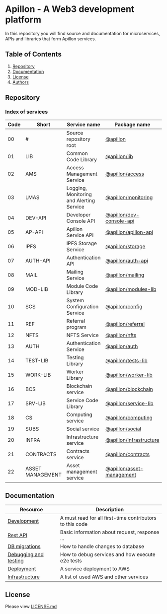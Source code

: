 # Apillon - A Web3 development platform

In this repository you will find source and documentation for microservices, APIs and libraries that form Apillon services.

## Table of Contents

1. [Repository](#repository)
2. [Documentation](#documentation)
3. [License](#license)
4. [Authors](#authors)

## Repository

### Index of services

| Code | Short            | Service name                             | Package name                                              | path                        |
|------|------------------|------------------------------------------|-----------------------------------------------------------|-----------------------------|
| 00   | #                | Source repository root                   | [@apillon](/)                                             | /                           |
| 01   | LIB              | Common Code Library                      | [@apillon/lib](/packages/lib/)                            | /packages/lib/              |
| 02   | AMS              | Access Management Service                | [@apillon/access](/services/access/)                      | /services/access/           |
| 03   | LMAS             | Logging, Monitoring and Alerting Service | [@apillon/monitoring](/services/monitoring/)              | /services/monitoring/       |
| 04   | DEV-API          | Developer Console API                    | [@apillon/dev-console-api](/modules/dev-console-api/)     | /modules/dev-console-api/   |
| 05   | AP-API           | Apillon Service API                      | [@apillon/apillon-api](/modules/apillon-api/)             | /modules/apillon-api/       |
| 06   | IPFS             | IPFS Storage Service                     | [@apillon/storage](/services/storage/)                    | /services/storage/          |
| 07   | AUTH-API         | Authentication API                       | [@apillon/auth-api](/modules/auth/)                       | /modules/auth/              |
| 08   | MAIL             | Mailing Service                          | [@apillon/mailing](/services/mailing/)                    | /services/mailing/          |
| 09   | MOD-LIB          | Module Code Library                      | [@apillon/modules-lib](/packages/modules-lib/)            | /packages/modules-lib/      |
| 10   | SCS              | System Configuration Service             | [@apillon/config](/services/config/)                      | /services/config/           |
| 11   | REF              | Referral program                         | [@apillon/referral](/services/referral/)                  | /services/referral/         |
| 12   | NFTS             | NFTS Service                             | [@apillon/nfts](/services/nfts/)                          | /services/nfts/             |
| 13   | AUTH             | Authentication Service                   | [@apillon/auth](/services/authentication/)                | /services/authentication/   |
| 14   | TEST-LIB         | Testing Library                          | [@apillon/tests-lib](/packages/tests-lib/)                | /packages/tests-lib/        |
| 15   | WORK-LIB         | Worker Library                           | [@apillon/worker-lib](/packages/worker-lib/)              | /packages/worker-lib/       |
| 16   | BCS              | Blockchain service                       | [@apillon/blockchain](/services/blockchain/)              | /services/blockchain/       |
| 17   | SRV-LIB          | Service Code Library                     | [@apillon/service-lib](/packages/service-lib/)            | /packages/service-lib/      |
| 18   | CS               | Computing service                        | [@apillon/computing](/services/computing/)                | /services/computing/        |
| 19   | SUBS             | Social service                           | [@apillon/social](/services/social/)                      | /services/social/           |
| 20   | INFRA            | Infrastructure service                   | [@apillon/infrastructure](/services/infrastructure)       | /services/infrastructure/   |
| 21   | CONTRACTS        | Contracts service                        | [@apillon/contracts](/services/contracts/)                | /services/contracts/        |
| 22   | ASSET MANAGEMENT | Asset management service                 | [@apillon/asset-management ](/services/asset-management/) | /services/asset-management/ |

## Documentation

| Resource                                        | Description                                              |
| ----------------------------------------------- | -------------------------------------------------------- |
| [Development](docs/development.md)              | A must read for all first-time contributors to this code |
| [Rest API](docs/rest-API-specs.md)              | Basic information about request, response ...            |
| [DB migrations](docs/db-migrations.md)          | How to handle changes to database                        |
| [Debugging and testing](docs/debug-and-test.md) | How to debug services and how execute e2e tests          |
| [Deployment](docs/deployment.md)                | A service deployment to AWS                              |
| [Infrastructure](docs/infrastructure.md)        | A list of used AWS and other services                    |

## License

Please view [LICENSE.md](LICENSE.md)
